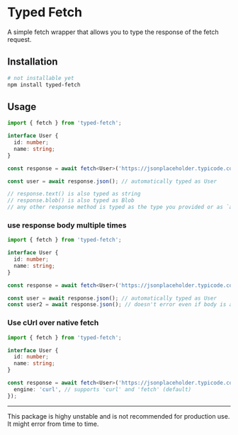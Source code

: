 # Typed Fetch
A simple fetch wrapper that allows you to type the response of the fetch request.

## Installation
```bash
# not installable yet
npm install typed-fetch
```

## Usage
```typescript
import { fetch } from 'typed-fetch';

interface User {
  id: number;
  name: string;
}

const response = await fetch<User>('https://jsonplaceholder.typicode.com/users/1');

const user = await response.json(); // automatically typed as User

// response.text() is also typed as string
// response.blob() is also typed as Blob
// any other response method is typed as the type you provided or as `any` if no type is provided
```
### use response body multiple times
```typescript
import { fetch } from 'typed-fetch';

interface User {
  id: number;
  name: string;
}

const response = await fetch<User>('https://jsonplaceholder.typicode.com/users/1');

const user = await response.json(); // automatically typed as User
const user2 = await response.json(); // doesn't error even if body is already read
```
### Use cUrl over native fetch
```typescript
import { fetch } from 'typed-fetch';

interface User {
  id: number;
  name: string;
}

const response = await fetch<User>('https://jsonplaceholder.typicode.com/users/1', {
  engine: 'curl', // supports 'curl' and 'fetch' (default)
});

```

---
This package is highy unstable and is not recommended for production use. It might error from time to time.

